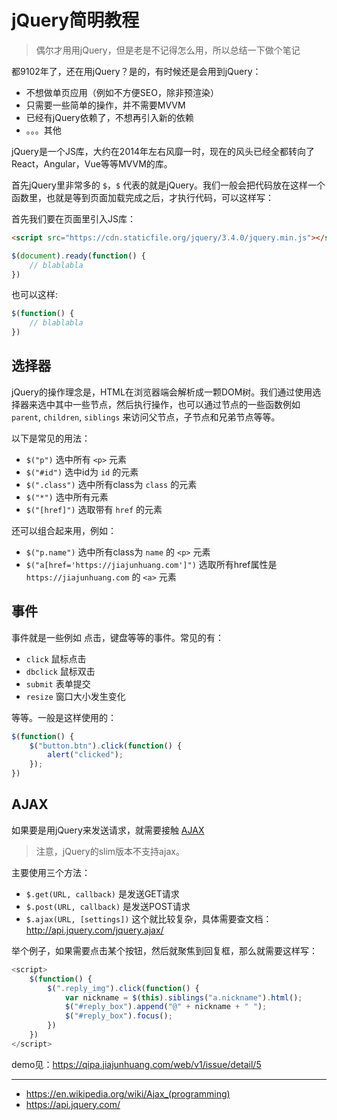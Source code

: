 # jQuery简明教程

> 偶尔才用用jQuery，但是老是不记得怎么用，所以总结一下做个笔记

都9102年了，还在用jQuery？是的，有时候还是会用到jQuery：

- 不想做单页应用（例如不方便SEO，除非预渲染）
- 只需要一些简单的操作，并不需要MVVM
- 已经有jQuery依赖了，不想再引入新的依赖
- 。。。其他

jQuery是一个JS库，大约在2014年左右风靡一时，现在的风头已经全都转向了React，Angular，Vue等等MVVM的库。

首先jQuery里非常多的 `$`，`$` 代表的就是jQuery。我们一般会把代码放在这样一个函数里，也就是等到页面加载完成之后，才执行代码，可以这样写：

首先我们要在页面里引入JS库：

```html
<script src="https://cdn.staticfile.org/jquery/3.4.0/jquery.min.js"></script>
```

```js
$(document).ready(function() {
    // blablabla
})
```

也可以这样:

```js
$(function() {
    // blablabla
})
```

## 选择器

jQuery的操作理念是，HTML在浏览器端会解析成一颗DOM树。我们通过使用选择器来选中其中一些节点，然后执行操作，也可以通过节点的一些函数例如 `parent`, `children`, `siblings` 来访问父节点，子节点和兄弟节点等等。

以下是常见的用法：

- `$("p")` 选中所有 `<p>` 元素
- `$("#id")` 选中id为 `id` 的元素
- `$(".class")` 选中所有class为 `class` 的元素
- `$("*")` 选中所有元素
- `$("[href]")` 选取带有 `href` 的元素

还可以组合起来用，例如：

- `$("p.name")` 选中所有class为 `name` 的 `<p>` 元素
- `$("a[href='https://jiajunhuang.com']")` 选取所有href属性是 `https://jiajunhuang.com` 的 `<a>` 元素

## 事件

事件就是一些例如 点击，键盘等等的事件。常见的有：

- `click` 鼠标点击
- `dbclick` 鼠标双击
- `submit` 表单提交
- `resize` 窗口大小发生变化

等等。一般是这样使用的：

```js
$(function() {
    $("button.btn").click(function() {
        alert("clicked");
    });
})
```

## AJAX

如果要是用jQuery来发送请求，就需要接触 [AJAX](https://en.wikipedia.org/wiki/Ajax_(programming))

> 注意，jQuery的slim版本不支持ajax。

主要使用三个方法：

- `$.get(URL, callback)` 是发送GET请求
- `$.post(URL, callback)` 是发送POST请求
- `$.ajax(URL, [settings])` 这个就比较复杂，具体需要查文档：http://api.jquery.com/jquery.ajax/

举个例子，如果需要点击某个按钮，然后就聚焦到回复框，那么就需要这样写：

```js
<script>
    $(function() {
        $(".reply_img").click(function() {
            var nickname = $(this).siblings("a.nickname").html();
            $("#reply_box").append("@" + nickname + " ");
            $("#reply_box").focus();
        })
    })
</script>
```

demo见：https://qipa.jiajunhuang.com/web/v1/issue/detail/5

---

- https://en.wikipedia.org/wiki/Ajax_(programming)
- https://api.jquery.com/
